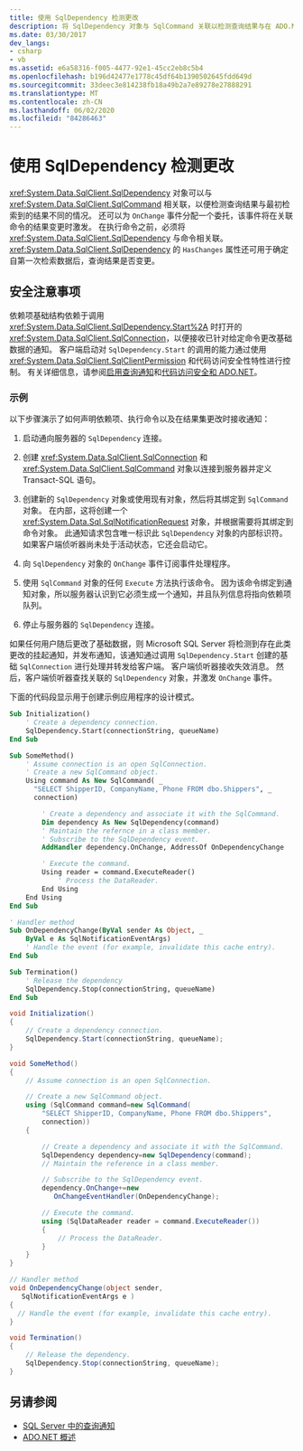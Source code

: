 ```yaml
---
title: 使用 SqlDependency 检测更改
description: 将 SqlDependency 对象与 SqlCommand 关联以检测查询结果与在 ADO.NET 中最初检索到的结果是否不同。
ms.date: 03/30/2017
dev_langs:
- csharp
- vb
ms.assetid: e6a58316-f005-4477-92e1-45cc2eb8c5b4
ms.openlocfilehash: b196d42477e1778c45df64b1390502645fdd649d
ms.sourcegitcommit: 33deec3e814238fb18a49b2a7e89278e27888291
ms.translationtype: MT
ms.contentlocale: zh-CN
ms.lasthandoff: 06/02/2020
ms.locfileid: "84286463"
---
```

# <a name="detecting-changes-with-sqldependency"></a>使用 SqlDependency 检测更改

<xref:System.Data.SqlClient.SqlDependency> 对象可以与 <xref:System.Data.SqlClient.SqlCommand> 相关联，以便检测查询结果与最初检索到的结果不同的情况。 还可以为 `OnChange` 事件分配一个委托，该事件将在关联命令的结果变更时激发。 在执行命令之前，必须将 <xref:System.Data.SqlClient.SqlDependency> 与命令相关联。 <xref:System.Data.SqlClient.SqlDependency> 的 `HasChanges` 属性还可用于确定自第一次检索数据后，查询结果是否变更。

## <a name="security-considerations"></a>安全注意事项

依赖项基础结构依赖于调用 <xref:System.Data.SqlClient.SqlDependency.Start%2A> 时打开的 <xref:System.Data.SqlClient.SqlConnection>，以便接收已针对给定命令更改基础数据的通知。 客户端启动对 `SqlDependency.Start` 的调用的能力通过使用 <xref:System.Data.SqlClient.SqlClientPermission> 和代码访问安全性特性进行控制。 有关详细信息，请参阅[启用查询通知](enabling-query-notifications.md)和[代码访问安全和 ADO.NET](../code-access-security.md)。

### <a name="example"></a>示例

以下步骤演示了如何声明依赖项、执行命令以及在结果集更改时接收通知：

1. 启动通向服务器的 `SqlDependency` 连接。

2. 创建 <xref:System.Data.SqlClient.SqlConnection> 和 <xref:System.Data.SqlClient.SqlCommand> 对象以连接到服务器并定义 Transact-SQL 语句。

3. 创建新的 `SqlDependency` 对象或使用现有对象，然后将其绑定到 `SqlCommand` 对象。 在内部，这将创建一个 <xref:System.Data.Sql.SqlNotificationRequest> 对象，并根据需要将其绑定到命令对象。 此通知请求包含唯一标识此 `SqlDependency` 对象的内部标识符。 如果客户端侦听器尚未处于活动状态，它还会启动它。

4. 向 `SqlDependency` 对象的 `OnChange` 事件订阅事件处理程序。

5. 使用 `SqlCommand` 对象的任何 `Execute` 方法执行该命令。 因为该命令绑定到通知对象，所以服务器认识到它必须生成一个通知，并且队列信息将指向依赖项队列。

6. 停止与服务器的 `SqlDependency` 连接。

如果任何用户随后更改了基础数据，则 Microsoft SQL Server 将检测到存在此类更改的挂起通知，并发布通知，该通知通过调用 `SqlDependency.Start` 创建的基础 `SqlConnection` 进行处理并转发给客户端。 客户端侦听器接收失效消息。 然后，客户端侦听器查找关联的 `SqlDependency` 对象，并激发 `OnChange` 事件。

下面的代码段显示用于创建示例应用程序的设计模式。

```vb
Sub Initialization()
    ' Create a dependency connection.
    SqlDependency.Start(connectionString, queueName)
End Sub

Sub SomeMethod()
    ' Assume connection is an open SqlConnection.
    ' Create a new SqlCommand object.
    Using command As New SqlCommand( _
      "SELECT ShipperID, CompanyName, Phone FROM dbo.Shippers", _
      connection)

        ' Create a dependency and associate it with the SqlCommand.
        Dim dependency As New SqlDependency(command)
        ' Maintain the refernce in a class member.
        ' Subscribe to the SqlDependency event.
        AddHandler dependency.OnChange, AddressOf OnDependencyChange

        ' Execute the command.
        Using reader = command.ExecuteReader()
            ' Process the DataReader.
        End Using
    End Using
End Sub

' Handler method
Sub OnDependencyChange(ByVal sender As Object, _
    ByVal e As SqlNotificationEventArgs)
    ' Handle the event (for example, invalidate this cache entry).
End Sub

Sub Termination()
    ' Release the dependency
    SqlDependency.Stop(connectionString, queueName)
End Sub
```

```csharp
void Initialization()
{
    // Create a dependency connection.
    SqlDependency.Start(connectionString, queueName);
}

void SomeMethod()
{
    // Assume connection is an open SqlConnection.

    // Create a new SqlCommand object.
    using (SqlCommand command=new SqlCommand(
        "SELECT ShipperID, CompanyName, Phone FROM dbo.Shippers",
        connection))
    {

        // Create a dependency and associate it with the SqlCommand.
        SqlDependency dependency=new SqlDependency(command);
        // Maintain the reference in a class member.

        // Subscribe to the SqlDependency event.
        dependency.OnChange+=new
           OnChangeEventHandler(OnDependencyChange);

        // Execute the command.
        using (SqlDataReader reader = command.ExecuteReader())
        {
            // Process the DataReader.
        }
    }
}

// Handler method
void OnDependencyChange(object sender,
   SqlNotificationEventArgs e )
{
  // Handle the event (for example, invalidate this cache entry).
}

void Termination()
{
    // Release the dependency.
    SqlDependency.Stop(connectionString, queueName);
}
```

## <a name="see-also"></a>另请参阅

- [SQL Server 中的查询通知](query-notifications-in-sql-server.md)
- [ADO.NET 概述](../ado-net-overview.md)
